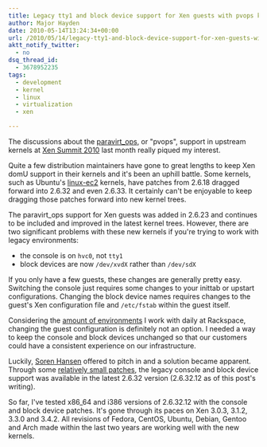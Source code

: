 ```yaml
---
title: Legacy tty1 and block device support for Xen guests with pvops kernels
author: Major Hayden
date: 2010-05-14T13:24:34+00:00
url: /2010/05/14/legacy-tty1-and-block-device-support-for-xen-guests-with-pvops-kernels/
aktt_notify_twitter:
  - no
dsq_thread_id:
  - 3678952235
tags:
  - development
  - kernel
  - linux
  - virtualization
  - xen

---
```

The discussions about the [paravirt_ops][1], or "pvops", support in upstream kernels at [Xen Summit 2010][2] last month really piqued my interest.

Quite a few distribution maintainers have gone to great lengths to keep Xen domU support in their kernels and it's been an uphill battle. Some kernels, such as Ubuntu's [linux-ec2][3] kernels, have patches from 2.6.18 dragged forward into 2.6.32 and even 2.6.33. It certainly can't be enjoyable to keep dragging those patches forward into new kernel trees.

The paravirt_ops support for Xen guests was added in 2.6.23 and continues to be included and improved in the latest kernel trees. However, there are two significant problems with these new kernels if you're trying to work with legacy environments:

  * the console is on `hvc0`, not `tty1`
  * block devices are now `/dev/xvdX` rather than `/dev/sdX`

If you only have a few guests, these changes are generally pretty easy. Switching the console just requires some changes to your inittab or upstart configurations. Changing the block device names requires changes to the guest's Xen configuration file and `/etc/fstab` within the guest itself.

Considering the [amount of environments][4] I work with daily at Rackspace, changing the guest configuration is definitely not an option. I needed a way to keep the console and block devices unchanged so that our customers could have a consistent experience on our infrastructure.

Luckily, [Soren Hansen][5] offered to pitch in and a solution became apparent. Through some [relatively small patches][6], the legacy console and block device support was available in the latest 2.6.32 version (2.6.32.12 as of this post's writing).

So far, I've tested x86_64 and i386 versions of 2.6.32.12 with the console and block device patches. It's gone through its paces on Xen 3.0.3, 3.1.2, 3.3.0 and 3.4.2. All revisions of Fedora, CentOS, Ubuntu, Debian, Gentoo and Arch made within the last two years are working well with the new kernels.

 [1]: http://wiki.xensource.com/xenwiki/XenParavirtOps
 [2]: http://www.xen.org/xensummit/xensummit_spring_2010.html
 [3]: http://packages.ubuntu.com/lucid/linux-ec2
 [4]: http://www.rackspacecloud.com/cloud_hosting_products/servers
 [5]: http://blog.warma.dk/
 [6]: http://lists.xensource.com/archives/html/xen-devel/2010-05/msg00712.html
